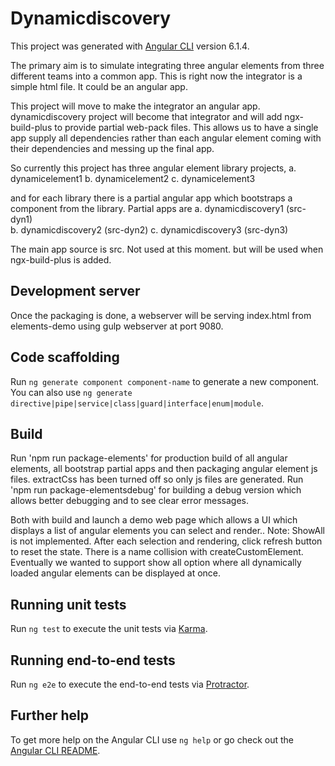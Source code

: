 # Dynamicdiscovery

This project was generated with [Angular CLI](https://github.com/angular/angular-cli) version 6.1.4.

The primary aim is to simulate integrating three angular elements from three different teams into a common app.
This is right now the integrator is a simple html file. It could be an angular app. 

This project will move to make the integrator an angular app. 
dynamicdiscovery project will become that integrator and will add ngx-build-plus to provide 
partial web-pack files. This allows us to have a single app supply all dependencies rather than each angular element coming with
their dependencies and messing up the final app.  

So currently this project has three angular element library projects, 
 a. dynamicelement1
 b. dynamicelement2
 c. dynamicelement3
 
 and for each library there is a partial angular app which bootstraps a component from the library.
 Partial apps are
 a. dynamicdiscovery1 (src-dyn1)  
 b. dynamicdiscovery2 (src-dyn2)
 c. dynamicdiscovery3 (src-dyn3)
 
The main app source is src. Not used at this moment. but will be used when ngx-build-plus is added.
 
## Development server

Once the packaging is done, a webserver will be serving index.html from elements-demo using gulp webserver at port 9080.

## Code scaffolding

Run `ng generate component component-name` to generate a new component. You can also use `ng generate directive|pipe|service|class|guard|interface|enum|module`.

## Build

Run 'npm run package-elements' for production build of all angular elements, all bootstrap 
         partial apps and then packaging angular element js files. extractCss has been turned off so only js files are generated.
Run 'npm run package-elementsdebug' for building a debug version which allows better debugging and to see clear error messages. 

Both with build and launch a demo web page which allows a UI which displays a list of angular elements you can select and render..
Note: ShowAll is not implemented. 
      After each selection and rendering, click refresh button to reset the state. There is a name collision with createCustomElement.
      Eventually we wanted to support show all option where all dynamically loaded angular elements can be displayed at once.

## Running unit tests

Run `ng test` to execute the unit tests via [Karma](https://karma-runner.github.io).

## Running end-to-end tests

Run `ng e2e` to execute the end-to-end tests via [Protractor](http://www.protractortest.org/).

## Further help

To get more help on the Angular CLI use `ng help` or go check out the [Angular CLI README](https://github.com/angular/angular-cli/blob/master/README.md).
